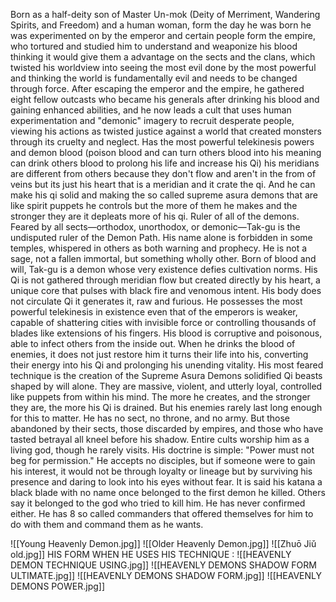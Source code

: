 Born as a half-deity son of Master Un-mok (Deity of Merriment, Wandering Spirits, and Freedom) and a human woman, form the day he was born he was experimented on by the emperor and certain people form the empire, who tortured and studied him to understand and weaponize his blood thinking it would give them a advantage on the sects and the clans, which twisted his worldview into seeing the most evil done by the most powerful and thinking the world is fundamentally evil and needs to be changed through force. After escaping the emperor and the empire, he gathered eight fellow outcasts who became his generals after drinking his blood and gaining enhanced abilities, and he now leads a cult that uses human experimentation and "demonic" imagery to recruit desperate people, viewing his actions as twisted justice against a world that created monsters through its cruelty and neglect. Has the most powerful telekinesis powers and demon blood (poison blood and can turn others blood into his meaning can drink others blood to prolong his life and increase his Qi) his meridians are different from others because they don't flow and aren't in the from of veins but its just his heart that is a meridian and it crate the qi. And he can make his qi solid and making the so called supreme asura demons that are like spirit puppets he controls but the more of them he makes and the stronger they are it depleats more of his qi. Ruler of all of the demons. Feared by all sects—orthodox, unorthodox, or demonic—Tak-gu is the undisputed ruler of the Demon Path. His name alone is forbidden in some temples, whispered in others as both warning and prophecy. He is not a sage, not a fallen immortal, but something wholly other. Born of blood and will, Tak-gu is a demon whose very existence defies cultivation norms. His Qi is not gathered through meridian flow but created directly by his heart, a unique core that pulses with black fire and venomous intent. His body does not circulate Qi it generates it, raw and furious. He possesses the most powerful telekinesis in existence even that of the emperors is weaker, capable of shattering cities with invisible force or controlling thousands of blades like extensions of his fingers. His blood is corruptive and poisonous, able to infect others from the inside out. When he drinks the blood of enemies, it does not just restore him it turns their life into his, converting their energy into his Qi and prolonging his unending vitality. His most feared technique is the creation of the Supreme Asura Demons solidified Qi beasts shaped by will alone. They are massive, violent, and utterly loyal, controlled like puppets from within his mind. The more he creates, and the stronger they are, the more his Qi is drained. But his enemies rarely last long enough for this to matter. He has no sect, no throne, and no army. But those abandoned by their sects, those discarded by empires, and those who have tasted betrayal all kneel before his shadow. Entire cults worship him as a living god, though he rarely visits. His doctrine is simple: "Power must not beg for permission." He accepts no disciples, but if someone were to gain his interest, it would not be through loyalty or lineage but by surviving his presence and daring to look into his eyes without fear. It is said his katana a black blade with no name once belonged to the first demon he killed. Others say it belonged to the god who tried to kill him. He has never confirmed either. He has 8 so called commanders that offered themselves for him to do with them and command them as he wants.

![[Young Heavenly Demon.jpg]]
![[Older Heavenly Demon.jpg]]
![[Zhuō Jiǔ old.jpg]]
HIS FORM WHEN HE USES HIS TECHNIQUE : 
![[HEAVENLY DEMON TECHNIQUE USING.jpg]]
![[HEAVENLY DEMONS SHADOW FORM ULTIMATE.jpg]]
![[HEAVENLY DEMONS SHADOW FORM.jpg]]
![[HEAVENLY DEMONS POWER.jpg]]
